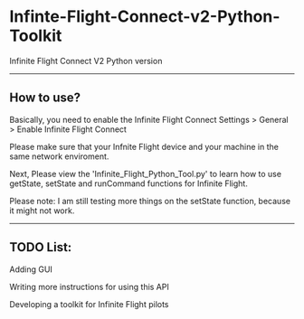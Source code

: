 # Infinte-Flight-Connect-v2-Python-Toolkit
Infinite Flight Connect V2 Python version
<hr>

## How to use?

Basically, you need to enable the Infinite Flight Connect Settings > General > Enable Infinite Flight Connect

Please make sure that your Infnite Flight device and your machine in the same network enviroment.

Next, Please view the 'Infinite_Flight_Python_Tool.py' to learn how to use getState, setState and runCommand functions for Infinite Flight.

Please note: I am still testing more things on the setState function, because it might not work.
<hr>

## TODO List:

Adding GUI

Writing more instructions for using this API

Developing a toolkit for Infinite Flight pilots


